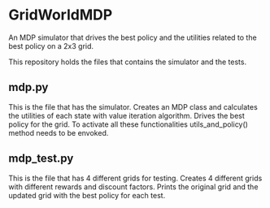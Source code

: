 # GridWorldMDP
An MDP simulator that drives the best policy and the utilities related to the best policy on a 2x3 grid.

This repository holds the files that contains the simulator and the tests. 

## mdp.py
This is the file that has the simulator.
Creates an MDP class and calculates the utilities of each state with value iteration algorithm. 
Drives the best policy for the grid. 
To activate all these functionalities utils_and_policy() method needs to be envoked.

## mdp_test.py
This is the file that has 4 different grids for testing.
Creates 4 different grids with different rewards and discount factors.
Prints the original grid and the updated grid with the best policy for each test.
